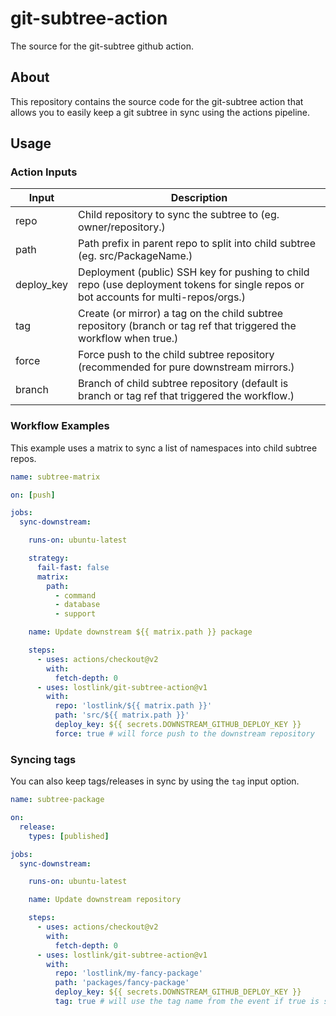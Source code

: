 # git-subtree-action
The source for the git-subtree github action.

## About
This repository contains the source code for the git-subtree action that allows you to easily keep a git subtree in sync
using the actions pipeline.

## Usage

### Action Inputs
| Input        | Description                                                                                                                         |
| ------------ | -------------------------------------------------------------------------------------                                               |
| repo         | Child repository to sync the subtree to (eg. owner/repository.)                                                                     |
| path         | Path prefix in parent repo to split into child subtree (eg. src/PackageName.)                                                       |
| deploy_key   | Deployment (public) SSH key for pushing to child repo (use deployment tokens for single repos or bot accounts for multi-repos/orgs.)|
| tag          | Create (or mirror) a tag on the child subtree repository (branch or tag ref that triggered the workflow when true.)                 |
| force        | Force push to the child subtree repository (recommended for pure downstream mirrors.)                                               |
| branch       | Branch of child subtree repository (default is branch or tag ref that triggered the workflow.)                                      |


### Workflow Examples
This example uses a matrix to sync a list of namespaces into child subtree repos.

```yaml
name: subtree-matrix

on: [push]

jobs:
  sync-downstream:

    runs-on: ubuntu-latest

    strategy:
      fail-fast: false
      matrix:
        path:
          - command
          - database
          - support

    name: Update downstream ${{ matrix.path }} package

    steps:
      - uses: actions/checkout@v2
        with:
          fetch-depth: 0
      - uses: lostlink/git-subtree-action@v1
        with:
          repo: 'lostlink/${{ matrix.path }}'
          path: 'src/${{ matrix.path }}'
          deploy_key: ${{ secrets.DOWNSTREAM_GITHUB_DEPLOY_KEY }}
          force: true # will force push to the downstream repository
```

### Syncing tags
You can also keep tags/releases in sync by using the `tag` input option.

```yaml
name: subtree-package

on:
  release:
    types: [published]

jobs:
  sync-downstream:

    runs-on: ubuntu-latest

    name: Update downstream repository

    steps:
      - uses: actions/checkout@v2
        with:
          fetch-depth: 0
      - uses: lostlink/git-subtree-action@v1
        with:
          repo: 'lostlink/my-fancy-package'
          path: 'packages/fancy-package'
          deploy_key: ${{ secrets.DOWNSTREAM_GITHUB_DEPLOY_KEY }}
          tag: true # will use the tag name from the event if true is specified
```
